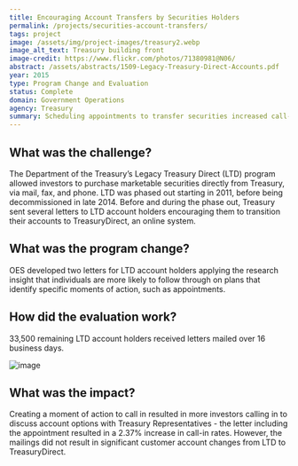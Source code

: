 ```yaml
---
title: Encouraging Account Transfers by Securities Holders
permalink: /projects/securities-account-transfers/
tags: project
image: /assets/img/project-images/treasury2.webp
image_alt_text: Treasury building front
image-credit: https://www.flickr.com/photos/71380981@N06/
abstract: /assets/abstracts/1509-Legacy-Treasury-Direct-Accounts.pdf
year: 2015
type: Program Change and Evaluation
status: Complete
domain: Government Operations
agency: Treasury
summary: Scheduling appointments to transfer securities increased call-in rates by 2.37%.
---
```

## What was the challenge?

The Department of the Treasury’s Legacy Treasury Direct (LTD) program allowed investors to purchase marketable securities directly from Treasury, via mail, fax, and phone. LTD was phased out starting in 2011, before being decommissioned in late 2014. Before and during the phase out, Treasury sent several letters to LTD account holders encouraging them to transition their accounts to TreasuryDirect, an online system.

## What was the program change?

OES developed two letters for LTD account holders applying the research insight that individuals are more likely to follow through on plans that identify specific moments of action, such as appointments.

## How did the evaluation work?

33,500 remaining LTD account holders received letters mailed over 16 business days.

![image]({{site.baseurl}}/assets/img/project-images/1509-graph.webp)

## What was the impact?

Creating a moment of action to call in resulted in more investors calling in to discuss account options with Treasury Representatives - the letter including the appointment resulted in a 2.37% increase in call-in rates. However, the mailings did not result in significant customer account changes from LTD to TreasuryDirect.
